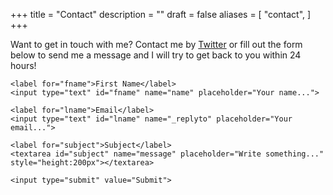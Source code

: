 +++
title = "Contact"
description = ""
draft = false
aliases = [
    "contact",
]
+++

Want to get in touch with me? Contact me by [Twitter](https://twitter.com/nangulito) or fill out the form below to send me a message and I will try to get back to you within 24 hours!

<div class="contactcontainer">
    <form
    action="https://formspree.io/xnqgnnad"
    method="POST"
    >

    <label for="fname">First Name</label>
    <input type="text" id="fname" name="name" placeholder="Your name...">

    <label for="lname">Email</label>
    <input type="text" id="lname" name="_replyto" placeholder="Your email...">

    <label for="subject">Subject</label>
    <textarea id="subject" name="message" placeholder="Write something..." style="height:200px"></textarea>

    <input type="submit" value="Submit">

  </form>
</div>
